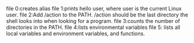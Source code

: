 file 0:creates alias
file 1:prints hello user, where user is the current Linux user.
file 2:Add /action to the PATH. /action should be the last directory the shell looks into when looking for a program.
file 3:counts the number of directories in the PATH.
file 4:lists environmental variables
file 5: lists all local variables and environment variables, and functions.